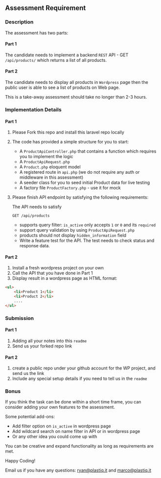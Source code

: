 ## Assessment Requirement

### Description

The assessment has two parts:

#### Part 1

The candidate needs to implement a backend `REST` API - GET `/api/products/` which returns a list of all
products. 

#### Part 2

The candidate needs to display all products in `Wordpress` page then the public user is able to see a list of products on Web page.


This is a take-away assessment should take no longer than 2-3 hours.

### Implementation Details

#### Part 1

1. Please Fork this repo and install this laravel repo locally

2. The code has provided a simple structure for you to start:

    - A `ProductApiController.php` that contains a function which requires you to implement the logic
    - A `ProductApiRequest.php`
    - A `Product.php` eloquent model
    - A registered route in `api.php` (we do not require any auth or middleware in this assessment)
    - A seeder class for you to seed initial Product data for live testing
    - A factory file `ProductFactory.php` - use it for mock
    
3. Please finish API endpoint by satisfying the following requirements:

    The API needs to satisfy
        
       GET /api/products
        
    - supports query filter: `is_active` only accepts `1` or `0` and its `required`
    - support query validation by using `ProductApiRequest.php`
    - products should not display `hidden_information` field
    - Write a feature test for the API. The test needs to check status and response data.
    

#### Part 2

1. Install a fresh wordpress project on your own
2. Call the API that you have done in Part 1
3. Display result in a wordpress page as HTML format:

````html
<ul>
    <li>Product 1</li>
    <li>Product 2</li>
    ....
</ul>
```` 


### Submission

#### Part 1
1. Adding all your notes into this `readme`
2. Send us your forked repo link

#### Part 2
1. create a public repo under your github account for the WP project, and send us the link
2. Include any special setup details if you need to tell us in the `readme`


### Bonus

If you think the task can be done within a short time frame, you can consider adding your own features to the assessment.

Some potential add-ons:

- Add filter option on `is_active` in wordpress page
- Add wildcard search on name filter in API or in wordpress page
- Or any other idea you could come up with

You can be creative and expand functionality as long as requirements are met.


Happy Coding!

Email us if you have any questions: ryan@plastiq.it and marco@plastiq.it
